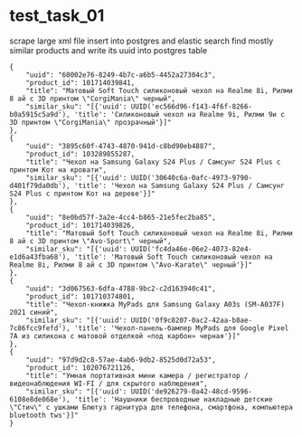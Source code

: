# test_task_01
scrape large xml file insert into postgres and elastic search find mostly similar products and write its uuid into postgres table

    {
        "uuid": "60002e76-8249-4b7c-a6b5-4452a27304c3",
        "product_id": 101714039841,
        "title": "Матовый Soft Touch силиконовый чехол на Realme 8i, Рилми 8 ай с 3D принтом \"CorgiMania\" черный",
        "similar_sku": "[{'uuid': UUID('ec566d96-f143-4f6f-8266-b0a5915c5a9d'), 'title': 'Силиконовый чехол на Realme 9i, Рилми 9и с 3D принтом \"CorgiMania\" прозрачный'}]"
    },
    {
        "uuid": "3895c60f-4743-4870-941d-c8bd90eb4887",
        "product_id": 103289855287,
        "title": "Чехол на Samsung Galaxy S24 Plus / Самсунг S24 Plus с принтом Кот на кровати",
        "similar_sku": "[{'uuid': UUID('30640c6a-0afc-4973-9790-d401f79da0db'), 'title': 'Чехол на Samsung Galaxy S24 Plus / Самсунг S24 Plus с принтом Кот на дереве'}]"
    },
    {
        "uuid": "8e0bd57f-3a2e-4cc4-b865-21e5fec2ba85",
        "product_id": 101714039826,
        "title": "Матовый Soft Touch силиконовый чехол на Realme 8i, Рилми 8 ай с 3D принтом \"Avo-Sport\" черный",
        "similar_sku": "[{'uuid': UUID('fc4da46e-06e2-4073-82e4-e1d6a43fba68'), 'title': 'Матовый Soft Touch силиконовый чехол на Realme 8i, Рилми 8 ай с 3D принтом \"Avo-Karate\" черный'}]"
    },
    {
        "uuid": "3d067563-6dfa-4788-9bc2-c2d163940c41",
        "product_id": 101710374801,
        "title": "Чехол-книжка MyPads для Samsung Galaxy A03s (SM-A037F) 2021 синий",
        "similar_sku": "[{'uuid': UUID('0f9c8207-0ac2-42aa-b8ae-7c86fcc9fefd'), 'title': 'Чехол-панель-бампер MyPads для Google Pixel 7A из силикона с матовой отделкой «под карбон» черная'}]"
    },
    {
        "uuid": "97d9d2c8-57ae-4ab6-9db2-8525d0d72a53",
        "product_id": 102076721126,
        "title": "Умная портативная мини камера / регистратор / видеонаблюдения WI-FI / для скрытого наблюдения",
        "similar_sku": "[{'uuid': UUID('de926279-0a42-48cd-9596-6108e8de068e'), 'title': 'Наушники беспроводные накладные детские \"Стич\" с ушками Блютуз гарнитура для телефона, смартфона, компьютера bluetooth tws'}]"
    }

